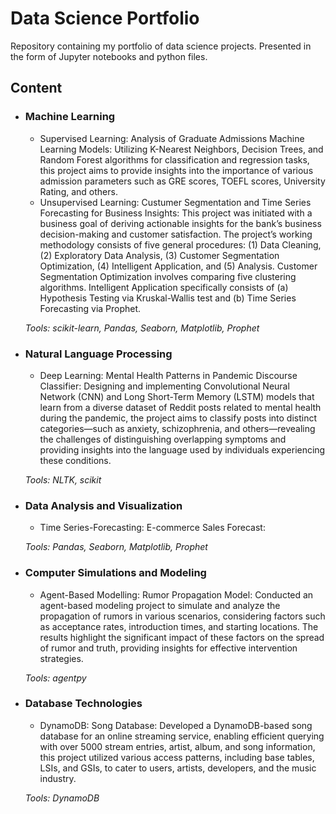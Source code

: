 # Data Science Portfolio

Repository containing my portfolio of data science projects. Presented in the form of Jupyter notebooks and python files.

## Content
- ### Machine Learning
	 - Supervised Learning: Analysis of Graduate Admissions Machine Learning Models: Utilizing K-Nearest Neighbors, Decision Trees, and Random Forest algorithms for classification and regression tasks, this project aims to provide insights into the importance of various admission parameters such as GRE scores, TOEFL scores, University Rating, and others. 
	 - Unsupervised Learning: Custumer Segmentation and Time Series Forecasting for Business Insights: This project was initiated with a business goal of deriving actionable insights for the bank’s business decision-making and customer satisfaction. The project’s working methodology consists of five general procedures: (1) Data Cleaning, (2) Exploratory Data Analysis, (3) Customer Segmentation Optimization, (4) Intelligent Application, and (5) Analysis. Customer Segmentation Optimization involves comparing five clustering algorithms. Intelligent Application specifically consists of (a) Hypothesis Testing via Kruskal-Wallis test and (b) Time Series Forecasting via Prophet.

	_Tools: scikit-learn, Pandas, Seaborn, Matplotlib, Prophet_ 

- ### Natural Language Processing
	 - Deep Learning: Mental Health Patterns in Pandemic Discourse Classifier: Designing and implementing Convolutional Neural Network (CNN) and Long Short-Term Memory (LSTM) models that learn from a diverse dataset of Reddit posts related to mental health during the pandemic, the project aims to classify posts into distinct categories—such as anxiety, schizophrenia, and others—revealing the challenges of distinguishing overlapping symptoms and providing insights into the language used by individuals experiencing these conditions.

	_Tools: NLTK, scikit_ 

- ### Data Analysis and Visualization
	 - Time Series-Forecasting: E-commerce Sales Forecast: 

	_Tools: Pandas, Seaborn, Matplotlib, Prophet_ 

- ### Computer Simulations and Modeling 
	 - Agent-Based Modelling: Rumor Propagation Model: Conducted an agent-based modeling project to simulate and analyze the propagation of rumors in various scenarios, considering factors such as acceptance rates, introduction times, and starting locations. The results highlight the significant impact of these factors on the spread of rumor and truth, providing insights for effective intervention strategies.

	_Tools: agentpy_ 

- ### Database Technologies
	 - DynamoDB: Song Database: Developed a DynamoDB-based song database for an online streaming service, enabling efficient querying with over 5000 stream entries, artist, album, and song information, this project utilized various access patterns, including base tables, LSIs, and GSIs, to cater to users, artists, developers, and the music industry.

	_Tools: DynamoDB_ 
